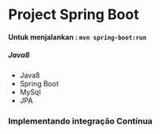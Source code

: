 # Project Spring Boot 

#### Untuk menjalankan : `mvn spring-boot:run`

##### Java8

 - Java8
 - Spring Boot
 - MySql
 - JPA
 
### Implementando integração Contínua




    

